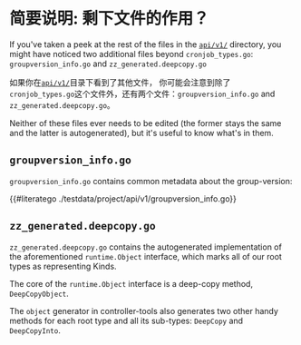 # 简要说明: 剩下文件的作用？

If you've taken a peek at the rest of the files in the
[`api/v1/`](https://sigs.k8s.io/kubebuilder/docs/book/src/cronjob-tutorial/testdata/project/api/v1)
directory, you might have noticed two additional files beyond
`cronjob_types.go`: `groupversion_info.go` and `zz_generated.deepcopy.go`

如果你在[`api/v1/`](https://sigs.k8s.io/kubebuilder/docs/book/src/cronjob-tutorial/testdata/project/api/v1)目录下看到了其他文件，
你可能会注意到除了`cronjob_types.go`这个文件外，还有两个文件：`groupversion_info.go` and `zz_generated.deepcopy.go`。

Neither of these files ever needs to be edited (the former stays the same
and the latter is autogenerated), but it's useful to know what's in them.

## `groupversion_info.go`

`groupversion_info.go` contains common metadata about the group-version:

{{#literatego ./testdata/project/api/v1/groupversion_info.go}}

## `zz_generated.deepcopy.go`

`zz_generated.deepcopy.go` contains the autogenerated implementation of
the aforementioned `runtime.Object` interface, which marks all of our root
types as representing Kinds.

The core of the `runtime.Object` interface is a deep-copy method,
`DeepCopyObject`.

The `object` generator in controller-tools also generates two other handy
methods for each root type and all its sub-types: `DeepCopy` and
`DeepCopyInto`.
